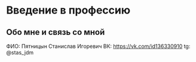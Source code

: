 # Введение в профессию

## Обо мне и связь со мной

ФИО: Пятницын Станислав Игоревич
ВК: https://vk.com/id136330910
tg: @stas_jdm